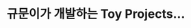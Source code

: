 ﻿---
title: "규문이가 개발하는 Toy Projects..."
permalink: /projects/
layout: posts
author_profile: true
---